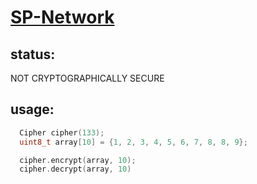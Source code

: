 # [SP-Network](https://en.wikipedia.org/wiki/Substitution%E2%80%93permutation_network)

## status:
NOT CRYPTOGRAPHICALLY SECURE

## usage:
```cpp
  Cipher cipher(133);
  uint8_t array[10] = {1, 2, 3, 4, 5, 6, 7, 8, 8, 9};

  cipher.encrypt(array, 10);
  cipher.decrypt(array, 10)
```